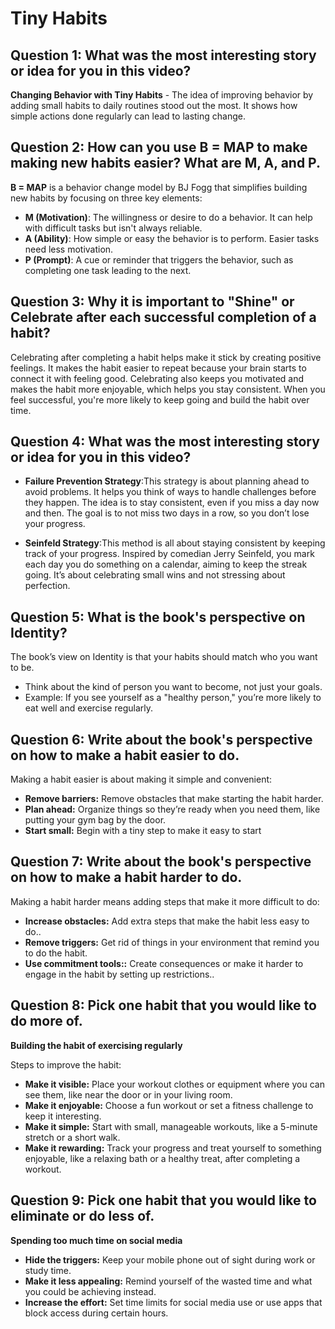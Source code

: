 # Tiny Habits

## Question 1: What was the most interesting story or idea for you in this video?

**Changing Behavior with Tiny Habits** - The idea of improving behavior by adding small habits to daily routines stood out the most. It shows how simple actions done regularly can lead to lasting change.


## Question 2: How can you use B = MAP to make making new habits easier? What are M, A, and P.

**B = MAP** is a behavior change model by BJ Fogg that simplifies building new habits by focusing on three key elements:

- **M (Motivation)**:  The willingness or desire to do a behavior. It can help with difficult tasks but isn't always reliable.
- **A (Ability)**: How simple or easy the behavior is to perform. Easier tasks need less motivation.
- **P (Prompt)**: A cue or reminder that triggers the behavior, such as completing one task leading to the next.


## Question 3: Why it is important to "Shine" or Celebrate after each successful completion of a habit?

Celebrating after completing a habit helps make it stick by creating positive feelings. It makes the habit easier to repeat because your brain starts to connect it with feeling good. Celebrating also keeps you motivated and makes the habit more enjoyable, which helps you stay consistent. When you feel successful, you're more likely to keep going and build the habit over time.

## Question 4: What was the most interesting story or idea for you in this video?

- **Failure Prevention Strategy**:This strategy is about planning ahead to avoid problems. It helps you think of ways to handle challenges before they happen. The idea is to stay consistent, even if you miss a day now and then. The goal is to not miss two days in a row, so you don’t lose your progress.


- **Seinfeld Strategy**:This method is all about staying consistent by keeping track of your progress. Inspired by comedian Jerry Seinfeld, you mark each day you do something on a calendar, aiming to keep the streak going. It’s about celebrating small wins and not stressing about perfection. 

## Question 5: What is the book's perspective on Identity?

The book’s view on Identity is that your habits should match who you want to be.

- Think about the kind of person you want to become, not just your goals.
- Example: If you see yourself as a "healthy person," you’re more likely to eat well and exercise regularly.

## Question 6: Write about the book's perspective on how to make a habit easier to do.

Making a habit easier is about making it simple and convenient:

- **Remove barriers:** Remove obstacles that make starting the habit harder.
- **Plan ahead:** Organize things so they’re ready when you need them, like putting your gym bag by the door.
- **Start small:** Begin with a tiny step to make it easy to start

## Question 7: Write about the book's perspective on how to make a habit harder to do.

Making a habit harder means adding steps that make it more difficult to do:

- **Increase obstacles:** Add extra steps that make the habit less easy to do..
- **Remove triggers:** Get rid of things in your environment that remind you to do the habit.
- **Use commitment tools::**  Create consequences or make it harder to engage in the habit by setting up restrictions..


## Question 8: Pick one habit that you would like to do more of.

**Building the habit of exercising regularly**

Steps to improve the habit:

- **Make it visible:** Place your workout clothes or equipment where you can see them, like near the door or in your living room.
- **Make it enjoyable:** Choose a fun workout or set a fitness challenge to keep it interesting.
- **Make it simple:** Start with small, manageable workouts, like a 5-minute stretch or a short walk.
- **Make it rewarding:** Track your progress and treat yourself to something enjoyable, like a relaxing bath or a healthy treat, after completing a workout.

## Question 9: Pick one habit that you would like to eliminate or do less of.

**Spending too much time on social media**

- **Hide the triggers:** Keep your mobile phone out of sight during work or study time.
- **Make it less appealing:** Remind yourself of the wasted time and what you could be achieving instead.
- **Increase the effort:** Set time limits for social media use or use apps that block access during certain hours.

